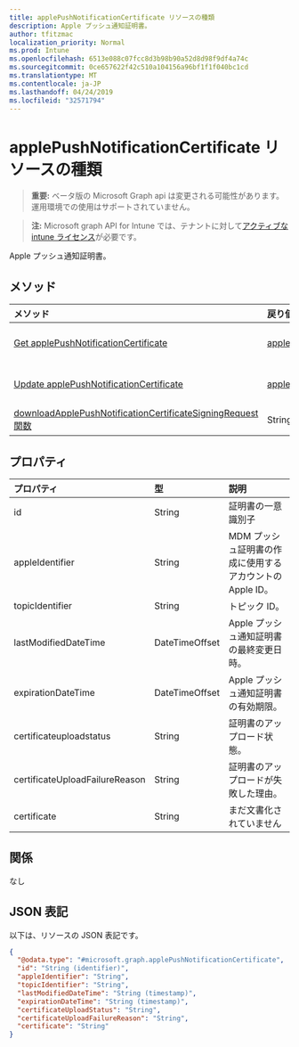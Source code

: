 ```yaml
---
title: applePushNotificationCertificate リソースの種類
description: Apple プッシュ通知証明書。
author: tfitzmac
localization_priority: Normal
ms.prod: Intune
ms.openlocfilehash: 6513e088c07fcc8d3b98b90a52d8d98f9df4a74c
ms.sourcegitcommit: 0ce657622f42c510a104156a96bf1f1f040bc1cd
ms.translationtype: MT
ms.contentlocale: ja-JP
ms.lasthandoff: 04/24/2019
ms.locfileid: "32571794"
---
```

# <a name="applepushnotificationcertificate-resource-type"></a>applePushNotificationCertificate リソースの種類

> **重要:** ベータ版の Microsoft Graph api は変更される可能性があります。運用環境での使用はサポートされていません。

> **注:** Microsoft graph API for Intune では、テナントに対して[アクティブな intune ライセンス](https://go.microsoft.com/fwlink/?linkid=839381)が必要です。

Apple プッシュ通知証明書。

## <a name="methods"></a>メソッド
|メソッド|戻り値の型|説明|
|:---|:---|:---|
|[Get applePushNotificationCertificate](../api/intune-devices-applepushnotificationcertificate-get.md)|[applePushNotificationCertificate](../resources/intune-devices-applepushnotificationcertificate.md)|[applePushNotificationCertificate](../resources/intune-devices-applepushnotificationcertificate.md) オブジェクトのプロパティとリレーションシップを読み取ります。|
|[Update applePushNotificationCertificate](../api/intune-devices-applepushnotificationcertificate-update.md)|[applePushNotificationCertificate](../resources/intune-devices-applepushnotificationcertificate.md)|[applePushNotificationCertificate](../resources/intune-devices-applepushnotificationcertificate.md) オブジェクトのプロパティを更新します。|
|[downloadApplePushNotificationCertificateSigningRequest 関数](../api/intune-devices-applepushnotificationcertificate-downloadapplepushnotificationcertificatesigningrequest.md)|String|Apple プッシュ通知の証明書署名要求をダウンロードします|

## <a name="properties"></a>プロパティ
|プロパティ|型|説明|
|:---|:---|:---|
|id|String|証明書の一意識別子|
|appleIdentifier|String|MDM プッシュ証明書の作成に使用するアカウントの Apple ID。|
|topicIdentifier|String|トピック ID。|
|lastModifiedDateTime|DateTimeOffset|Apple プッシュ通知証明書の最終変更日時。|
|expirationDateTime|DateTimeOffset|Apple プッシュ通知証明書の有効期限。|
|certificateuploadstatus|String|証明書のアップロード状態。|
|certificateUploadFailureReason|String|証明書のアップロードが失敗した理由。|
|certificate|String|まだ文書化されていません|

## <a name="relationships"></a>関係
なし

## <a name="json-representation"></a>JSON 表記
以下は、リソースの JSON 表記です。
<!-- {
  "blockType": "resource",
  "keyProperty": "id",
  "@odata.type": "microsoft.graph.applePushNotificationCertificate"
}
-->
``` json
{
  "@odata.type": "#microsoft.graph.applePushNotificationCertificate",
  "id": "String (identifier)",
  "appleIdentifier": "String",
  "topicIdentifier": "String",
  "lastModifiedDateTime": "String (timestamp)",
  "expirationDateTime": "String (timestamp)",
  "certificateUploadStatus": "String",
  "certificateUploadFailureReason": "String",
  "certificate": "String"
}
```





